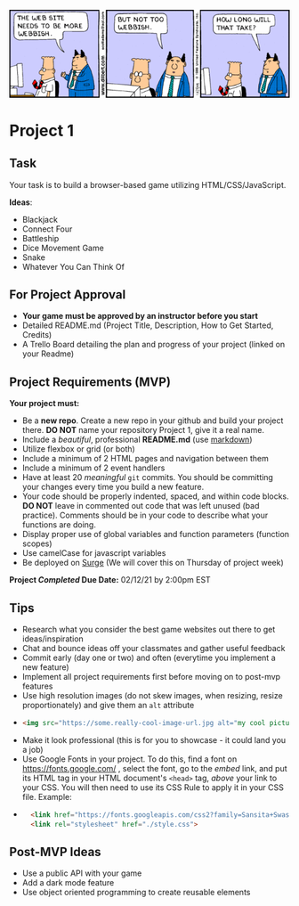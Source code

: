 

![](p1.gif)

# Project 1

## Task

Your task is to build a browser-based game utilizing HTML/CSS/JavaScript.

**Ideas**:
- Blackjack
- Connect Four
- Battleship
- Dice Movement Game
- Snake
- Whatever You Can Think Of

## For Project Approval
- **Your game must be approved by an instructor before you start**
- Detailed README.md (Project Title, Description, How to Get Started, Credits)
- A Trello Board detailing the plan and progress of your project (linked on your Readme)


## Project Requirements (MVP)

**Your project must:**
- Be a **new repo**. Create a new repo in your github and build your project there. **DO NOT** name your repository Project 1, give it a real name.
- Include a _beautiful_, professional **README.md** (use [markdown](https://guides.github.com/features/mastering-markdown/))
- Utilize flexbox or grid (or both)
- Include a minimum of 2 HTML pages and navigation between them
- Include a minimum of 2 event handlers
- Have at least 20 _meaningful_ `git` commits. You should be committing your changes every time you build a new feature.
- Your code should be properly indented, spaced, and within code blocks. **DO NOT** leave in commented out code that was left unused (bad practice). Comments should be in your code to describe what your functions are doing.
- Display proper use of global variables and function parameters (function scopes)
- Use camelCase for javascript variables
- Be deployed on [Surge](https://surge.sh/) (We will cover this on Thursday of project week)

**Project _Completed_ Due Date:** 02/12/21 by 2:00pm EST

## Tips

- Research what you consider the best game websites out there to get ideas/inspiration
- Chat and bounce ideas off your classmates and gather useful feedback
- Commit early (day one or two) and often (everytime you implement a new feature)
- Implement all project requirements first before moving on to post-mvp features
- Use high resolution images (do not skew images, when resizing, resize proportionately) and give them an `alt` attribute
- ```html
  <img src="https://some.really-cool-image-url.jpg alt="my cool picture" />
  ```
- Make it look professional (this is for you to showcase - it could land you a job)
- Use Google Fonts in your project. To do this, find a font on https://fonts.google.com/ , select the font, go to the *embed* link, and put its HTML tag in your HTML document's `<head>` tag, *above* your link to your CSS. You will then need to use its CSS Rule to apply it in your CSS file. Example:
- ```html
    <link href="https://fonts.googleapis.com/css2?family=Sansita+Swashed:wght@500&display=swap" rel="stylesheet">
    <link rel="stylesheet" href="./style.css">
  ```


## Post-MVP Ideas
- Use a public API with your game
- Add a dark mode feature
- Use object oriented programming to create reusable elements





